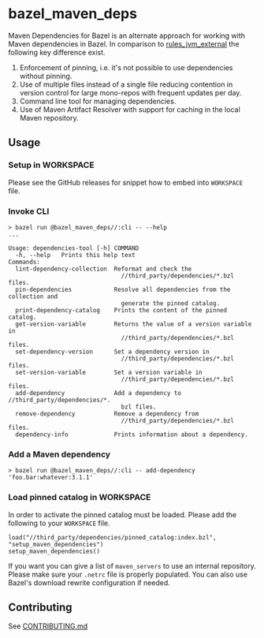 # bazel_maven_deps

Maven Dependencies for Bazel is an alternate approach for working with Maven dependencies in Bazel.
In comparison to [rules_jvm_external](https://github.com/bazelbuild/rules_jvm_external) the following key difference exist.

1. Enforcement of pinning, i.e. it's not possible to use dependencies without pinning.
2. Use of multiple files instead of a single file reducing contention in version control for large mono-repos with frequent updates per day.
3. Command line tool for managing dependencies.
4. Use of Maven Artifact Resolver with support for caching in the local Maven repository.


## Usage

### Setup in WORKSPACE

Please see the GitHub releases for snippet how to embed into `WORKSPACE` file.

### Invoke CLI

```shell
> bazel run @bazel_maven_deps//:cli -- --help
...

Usage: dependencies-tool [-h] COMMAND
  -h, --help   Prints this help text
Commands:
  lint-dependency-collection  Reformat and check the
                                //third_party/dependencies/*.bzl files.
  pin-dependencies            Resolve all dependencies from the collection and
                                generate the pinned catalog.
  print-dependency-catalog    Prints the content of the pinned catalog.
  get-version-variable        Returns the value of a version variable in
                                //third_party/dependencies/*.bzl files.
  set-dependency-version      Set a dependency version in
                                //third_party/dependencies/*.bzl files.
  set-version-variable        Set a version variable in
                                //third_party/dependencies/*.bzl files.
  add-dependency              Add a dependency to //third_party/dependencies/*.
                                bzl files.
  remove-dependency           Remove a dependency from
                                //third_party/dependencies/*.bzl files.
  dependency-info             Prints information about a dependency.
```

### Add a Maven dependency

```shell
> bazel run @bazel_maven_deps//:cli -- add-dependency 'foo.bar:whatever:3.1.1'
```

### Load pinned catalog in WORKSPACE

In order to activate the pinned catalog must be loaded.
Please add the following to your `WORKSPACE` file.

```Starlark
load("//third_party/dependencies/pinned_catalog:index.bzl", "setup_maven_dependencies")
setup_maven_dependencies()
```

If you want you can give a list of `maven_servers` to use an internal repository.
Please make sure your `.netrc` file is properly populated.
You can also use Bazel's download rewrite configuration if needed.

## Contributing

See [CONTRIBUTING.md](CONTRIBUTING.md)
